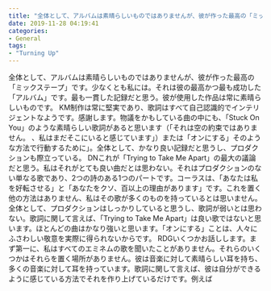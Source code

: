 ```yaml
---
title: "全体として、アルバムは素晴らしいものではありませんが、彼が作った最高の「ミックステープ」です。"
date: 2019-11-28 04:19:41
categories:
- General
tags:
- "Turning Up"
---
```


全体として、アルバムは素晴らしいものではありませんが、彼が作った最高の「ミックステープ」です。少なくとも私には。それは彼の最高かつ最も成功した「アルバム」です。最も一貫した記録だと思う。彼が使用した作品は常に素晴らしいものです。 KM制作は常に堅実であり、歌詞はすべて自己認識的でインテリジェントなようです。感謝します。物議をかもしている曲の中にも、「Stuck On You」のような素晴らしい歌詞があると思います（「それは空の約束ではありません。 、私はまだそこにいると感じています」）または「オンにする」そのような方法で行動するために」。全体として、かなり良い記録だと思うし、プロダクションも際立っている。 DNこれが「Trying to Take Me Apart」の最大の議論だと思う。私はそれがとても良い曲だとは思わない。それはプロダクションのない単なる歌であり、2つの詩のある1つのパートです。コーラスは、「あなたは私を好転させる」と「あなたをクソ、百以上の理由があります」です。これを置く他の方法はありません、私はその歌が多くのものを持っているとは思いません。全体として、プロダクションはしっかりしていると思うし、歌詞が弱いとは思わない。歌詞に関して言えば、「Trying to Take Me Apart」は良い歌ではないと思います。ほとんどの曲はかなり強いと思います。「オンにする」ことは、人々にふさわしい敬意を実際に得られないからです。 RDGいくつかお話しします。まず第一に、私はすべてのエミネムの歌を聞いたことがありません。それらのいくつかはそれらを置く場所がありません。彼は音楽に対して素晴らしい耳を持ち、多くの音楽に対して耳を持っています。歌詞に関して言えば、彼は自分ができるように感じている方法でそれを作り上げているだけです。例えば
